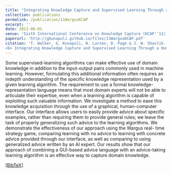 ```yaml
---
title: "Integrating Knowledge Capture and Supervised Learning Through a Human-Computer Interface"
collection: publications
permalink: /publication/11WargusKCAP
excerpt: ''
date: 2011-06-01
venue: 'Sixth International Conference on Knowledge Capture (KCAP''11), Banff, Canada.'
paperurl: 'http://gkunapuli.github.io/files/11WargusKCAP.pdf'
citation: 'T. Walker, G. Kunapuli, N. Larsen, D. Page & J. W. Shavlik.
<b> Integrating Knowledge Capture and Supervised Learning Through a Human-Computer Interface.</b> <i> Sixth International Conference on Knowledge Capture </i> (KCAP''11), Banff, Canada, June 25-29, 2011.'
---
```


Some supervised-learning algorithms can make effective use of domain knowledge in addition to the input-output pairs commonly used in machine learning. However, formulating this additional information often requires an indepth understanding of the specific knowledge representation used by a given learning algorithm. The requirement to use a formal knowledge-representation language means that most domain experts will not be able to articulate their expertise, even when a learning algorithm is capable of exploiting such valuable information. We investigate a method to ease this knowledge acquisition through the use of a graphical, human-computer interface. Our interface allows users to easily provide advice about specific examples, rather than requiring them to provide general rules; we leave the task of properly generalizing such advice to the learning algorithms. We demonstrate the effectiveness of our approach using the Wargus real- time strategy game, comparing learning with no advice to learning with concrete advice provided through our interface, as well as comparing to using generalized advice written by an AI expert. Our results show that our approach of combining a GUI-based advice language with an advice-taking learning algorithm is an effective way to capture domain knowledge.

[[BibTeX]](http://gkunapuli.github.io/files/11WargusKCAP.bib)


